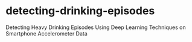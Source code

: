 # detecting-drinking-episodes
Detecting Heavy Drinking Episodes Using Deep Learning Techniques on Smartphone Accelerometer Data 
